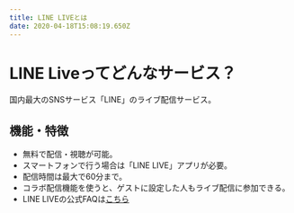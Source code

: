 ```yaml
---
title: LINE LIVEとは
date: 2020-04-18T15:08:19.650Z
---
```

# LINE Liveってどんなサービス？
国内最大のSNSサービス「LINE」のライブ配信サービス。

## 機能・特徴
- 無料で配信・視聴が可能。
- スマートフォンで行う場合は「LINE LIVE」アプリが必要。
- 配信時間は最大で60分まで。
- コラボ配信機能を使うと、ゲストに設定した人もライブ配信に参加できる。
- LINE LIVEの公式FAQは[こちら](https://help2.line.me/LINE_LIVE/)

